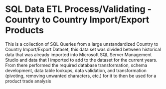 #  SQL Data ETL Process/Validating - Country to Country Import/Export Products
This is a collection of SQL Queries from a large unstandardized Country to Country Import/Export Dataset, this data set was divided between historical data that was already imported into Microsoft SQL Server Management Studio and data that I imported to add to the dataset for the current years. From there performed the required database transformation, schema development, data table lookups, data validation, and transformation (pivoting, removing unwanted characters, etc.) for it to then be used for a product trade analysis


